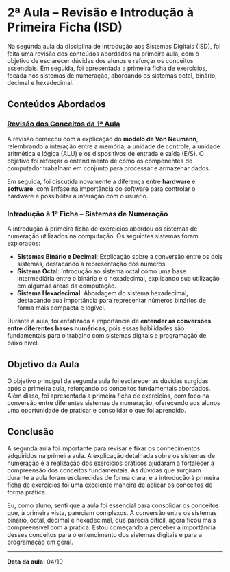 # 2ª Aula – Revisão e Introdução à Primeira Ficha (ISD)

Na segunda aula da disciplina de Introdução aos Sistemas Digitais (ISD), foi feita uma revisão dos conteúdos abordados na primeira aula, com o objetivo de esclarecer dúvidas dos alunos e reforçar os conceitos essenciais. Em seguida, foi apresentada a primeira ficha de exercícios, focada nos sistemas de numeração, abordando os sistemas octal, binário, decimal e hexadecimal.

## Conteúdos Abordados

### [Revisão dos Conceitos da 1ª Aula](https://github.com/FilipeJeronimo/Portfolio-ISD/tree/main/Setembro/27set)

A revisão começou com a explicação do **modelo de Von Neumann**, relembrando a interação entre a memória, a unidade de controle, a unidade aritmética e lógica (ALU) e os dispositivos de entrada e saída (E/S). O objetivo foi reforçar o entendimento de como os componentes do computador trabalham em conjunto para processar e armazenar dados.

Em seguida, foi discutida novamente a diferença entre **hardware** e **software**, com ênfase na importância do software para controlar o hardware e possibilitar a interação com o usuário.

### Introdução à 1ª Ficha – Sistemas de Numeração

A introdução à primeira ficha de exercícios abordou os sistemas de numeração utilizados na computação. Os seguintes sistemas foram explorados:

- **Sistemas Binário e Decimal**: Explicação sobre a conversão entre os dois sistemas, destacando a representação dos números.
- **Sistema Octal**: Introdução ao sistema octal como uma base intermediária entre o binário e o hexadecimal, explicando sua utilização em algumas áreas da computação.
- **Sistema Hexadecimal**: Abordagem do sistema hexadecimal, destacando sua importância para representar números binários de forma mais compacta e legível.

Durante a aula, foi enfatizada a importância de **entender as conversões entre diferentes bases numéricas**, pois essas habilidades são fundamentais para o trabalho com sistemas digitais e programação de baixo nível.

## Objetivo da Aula

O objetivo principal da segunda aula foi esclarecer as dúvidas surgidas após a primeira aula, reforçando os conceitos fundamentais abordados. Além disso, foi apresentada a primeira ficha de exercícios, com foco na conversão entre diferentes sistemas de numeração, oferecendo aos alunos uma oportunidade de praticar e consolidar o que foi aprendido.

## Conclusão

A segunda aula foi importante para revisar e fixar os conhecimentos adquiridos na primeira aula. A explicação detalhada sobre os sistemas de numeração e a realização dos exercícios práticos ajudaram a fortalecer a compreensão dos conceitos fundamentais. As dúvidas que surgiram durante a aula foram esclarecidas de forma clara, e a introdução à primeira ficha de exercícios foi uma excelente maneira de aplicar os conceitos de forma prática.

Eu, como aluno, senti que a aula foi essencial para consolidar os conceitos que, à primeira vista, pareciam complexos. A conversão entre os sistemas binário, octal, decimal e hexadecimal, que parecia difícil, agora ficou mais compreensível com a prática. Estou começando a perceber a importância desses conceitos para o entendimento dos sistemas digitais e para a programação em geral.

---

**Data da aula:** 04/10
